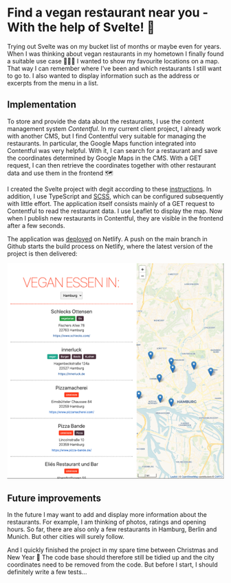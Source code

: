 # Find a vegan restaurant near you - With the help of Svelte! 🌱

Trying out Svelte was on my bucket list of months or maybe even for years.
When I was thinking about vegan restaurants in my hometown I finally found 
a suitable use case 🍔🍟🍕
I wanted to show my favourite locations on a map.
That way I can remember where I've been and which restaurants I still want to go to. 
I also wanted to display information such as the address or excerpts from the menu in a list.

## Implementation

To store and provide the data about the restaurants, I use the content management system *Contentful*. 
In my current client project, I already work with another CMS, but I find Contentful very suitable for managing the restaurants.
In particular, the Google Maps function integrated into Contentful was very helpful.
With it, I can search for a restaurant and save the coordinates determined by Google Maps in the CMS.
With a GET request, I can then retrieve the coordinates together with other restaurant data and use them in the frontend 🗺

I created the Svelte project with degit according to these [instructions](https://svelte.dev/blog/svelte-for-new-developers).
In addition, I use TypeScript and [SCSS](https://linguinecode.com/post/add-sass-svelte-js), which can be configured subsequently with little effort.
The application itself consists mainly of a GET request to Contentful to read the restaurant data.
I use Leaflet to display the map. 
Now when I publish new restaurants in Contentful, they are visible in the frontend after a few seconds. 

The application was [deployed](https://vgnmap.netlify.app/) on Netlify.
A push on the main branch in Github starts the build process on Netlify, where the latest version of the project is then delivered:

![Screenshot of vgnmap](vgnmap.png "vgnmap")

## Future improvements

In the future I may want to add and display more information about the restaurants.
For example, I am thinking of photos, ratings and opening hours.
So far, there are also only a few restaurants in Hamburg, Berlin and Munich. But other cities will surely follow.

And I quickly finished the project in my spare time between Christmas and New Year 🙈
The code base should therefore still be tidied up and the city coordinates need to be removed from the code.
But before I start, I should definitely write a few tests...
